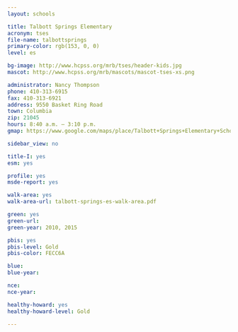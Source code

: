 ```yaml
---
layout: schools

title: Talbott Springs Elementary
acronym: tses
file-name: talbottsprings
primary-color: rgb(153, 0, 0)
level: es

bg-image: http://www.hcpss.org/mrb/tses/header-kids.jpg
mascot: http://www.hcpss.org/mrb/mascots/mascot-tses-xs.png

administrator: Nancy Thompson
phone: 410-313-6915
fax: 410-313-6921
address: 9550 Basket Ring Road
town: Columbia
zip: 21045
hours: 8:40 a.m. – 3:10 p.m.
gmap: https://www.google.com/maps/place/Talbott+Springs+Elementary+School/@39.2130344,-76.8457956,17z/data=!3m1!4b1!4m2!3m1!1s0x89b7dfea035b3841:0xdd2a5aacf1a6de72?hl=en

sidebar_view: no

title-I: yes
esm: yes

profile: yes
msde-report: yes 

walk-area: yes
walk-area-url: talbott-springs-es-walk-area.pdf

green: yes
green-url:
green-year: 2010, 2015

pbis: yes
pbis-level: Gold
pbis-color: FECC6A

blue: 
blue-year:

nce:
nce-year:

healthy-howard: yes
healthy-howard-level: Gold

---
```

